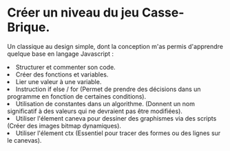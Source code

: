 # Créer un niveau du jeu Casse-Brique.
Un classique au design simple, dont la conception m'as permis d'apprendre quelque base en langage Javascript :
<li>Structurer et commenter son code.
<li>Créer des fonctions et variables.
<li>Lier une valeur à une variable.
<li>Instruction if else / for (Permet de prendre des décisions dans un programme en fonction de certaines conditions).
<li>Utilisation de constantes dans un algorithme. (Donnent un nom significatif à des valeurs qui ne devraient pas être modifiées).
<li>Utiliser l'élement caneva pour dessiner des graphismes via des scripts (Créer des images bitmap dynamiques).
<li>Utiliser l'élement ctx (Essentiel pour tracer des formes ou des lignes sur le canevas).

